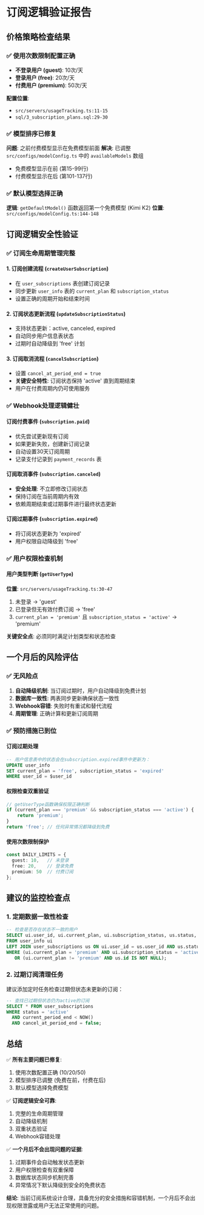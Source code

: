 # 订阅逻辑验证报告

## 价格策略检查结果

### ✅ 使用次数限制配置正确
- **不登录用户 (guest)**: 10次/天
- **登录用户 (free)**: 20次/天  
- **付费用户 (premium)**: 50次/天

**配置位置**: 
- `src/servers/usageTracking.ts:11-15`
- `sql/3_subscription_plans.sql:29-30`

### ✅ 模型排序已修复
**问题**: 之前付费模型显示在免费模型前面
**解决**: 已调整 `src/configs/modelConfig.ts` 中的 `availableModels` 数组
- 免费模型显示在前 (第15-99行)
- 付费模型显示在后 (第101-137行)

### ✅ 默认模型选择正确
**逻辑**: `getDefaultModel()` 函数返回第一个免费模型 (Kimi K2)
**位置**: `src/configs/modelConfig.ts:144-148`

## 订阅逻辑安全性验证

### ✅ 订阅生命周期管理完整

#### 1. 订阅创建流程 (`createUserSubscription`)
- 在 `user_subscriptions` 表创建订阅记录
- 同步更新 `user_info` 表的 `current_plan` 和 `subscription_status`
- 设置正确的周期开始和结束时间

#### 2. 订阅状态更新流程 (`updateSubscriptionStatus`)
- 支持状态更新：active, canceled, expired
- 自动同步用户信息表状态
- 过期时自动降级到 'free' 计划

#### 3. 订阅取消流程 (`cancelSubscription`)
- 设置 `cancel_at_period_end = true`
- **关键安全特性**: 订阅状态保持 'active' 直到周期结束
- 用户在付费周期内仍可使用服务

### ✅ Webhook处理逻辑健壮

#### 订阅付费事件 (`subscription.paid`)
- 优先尝试更新现有订阅
- 如果更新失败，创建新订阅记录
- 自动设置30天订阅周期
- 记录支付记录到 `payment_records` 表

#### 订阅取消事件 (`subscription.canceled`)
- **安全处理**: 不立即修改订阅状态
- 保持订阅在当前周期内有效
- 依赖周期结束或过期事件进行最终状态更新

#### 订阅过期事件 (`subscription.expired`)
- 将订阅状态更新为 'expired'
- 用户权限自动降级到 'free'

### ✅ 用户权限检查机制

#### 用户类型判断 (`getUserType`)
**位置**: `src/servers/usageTracking.ts:30-47`

1. 未登录 → 'guest'
2. 已登录但无有效付费订阅 → 'free'  
3. `current_plan = 'premium'` 且 `subscription_status = 'active'` → 'premium'

**关键安全点**: 必须同时满足计划类型和状态检查

## 一个月后的风险评估

### ✅ 无风险点

1. **自动降级机制**: 当订阅过期时，用户自动降级到免费计划
2. **数据库一致性**: 两表同步更新确保状态一致性
3. **Webhook容错**: 失败时有重试和替代流程
4. **周期管理**: 正确计算和更新订阅周期

### ✅ 预防措施已到位

#### 订阅过期处理
```sql
-- 用户信息表中的状态会在subscription.expired事件中更新为：
UPDATE user_info 
SET current_plan = 'free', subscription_status = 'expired'
WHERE user_id = $user_id
```

#### 权限检查双重验证
```typescript
// getUserType函数确保权限正确判断
if (current_plan === 'premium' && subscription_status === 'active') {
    return 'premium';
}
return 'free'; // 任何异常情况都降级到免费
```

#### 使用次数限制保护
```typescript
const DAILY_LIMITS = {
  guest: 10,   // 未登录
  free: 20,    // 登录免费  
  premium: 50  // 付费订阅
};
```

## 建议的监控检查点

### 1. 定期数据一致性检查
```sql
-- 检查是否存在状态不一致的用户
SELECT ui.user_id, ui.current_plan, ui.subscription_status, us.status, us.current_period_end
FROM user_info ui
LEFT JOIN user_subscriptions us ON ui.user_id = us.user_id AND us.status = 'active'
WHERE (ui.current_plan = 'premium' AND ui.subscription_status = 'active' AND us.id IS NULL)
   OR (ui.current_plan != 'premium' AND us.id IS NOT NULL);
```

### 2. 过期订阅清理任务
建议添加定时任务检查过期但状态未更新的订阅：
```sql
-- 查找已过期但状态仍为active的订阅
SELECT * FROM user_subscriptions 
WHERE status = 'active' 
  AND current_period_end < NOW() 
  AND cancel_at_period_end = false;
```

## 总结

✅ **所有主要问题已修复**:
1. 使用次数配置正确 (10/20/50)
2. 模型排序已调整 (免费在前，付费在后)
3. 默认模型选择免费模型

✅ **订阅逻辑安全可靠**:
1. 完整的生命周期管理
2. 自动降级机制
3. 双重状态验证
4. Webhook容错处理

✅ **一个月后不会出现问题的证据**:
1. 过期事件会自动触发状态更新
2. 用户权限检查有双重保障
3. 数据库状态同步机制完善
4. 异常情况下默认降级到安全的免费状态

**结论**: 当前订阅系统设计合理，具备充分的安全措施和容错机制，一个月后不会出现权限泄露或用户无法正常使用的问题。